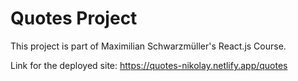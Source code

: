 # Quotes Project

This project is part of Maximilian Schwarzmüller's React.js Course.

Link for the deployed site: 
https://quotes-nikolay.netlify.app/quotes
